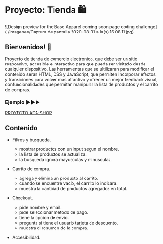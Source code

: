 # Proyecto: Tienda 🛍

![Design preview for the Base Apparel coming soon page coding challenge](./imagenes/Captura de pantalla 2020-08-31 a la(s) 16.08.11.jpg)

## Bienvenidos! 👋

Proyecto de tienda de comercio electronico, que debe ser un sitio responsivo, accesible e interactivo para que pueda ser visitado desde cualquier dispositivo. Las herramientas que se ultilizaran para modificar el contenido seran HTML, CSS y JavaScript, que permiten incorporar efectos y transiciones para volver mas atractivo y ofrecer un mejor feedback visual, confuncionalidades que permitan manipular la lista de productos y el carrito de compras.

### Ejemplo ▶️▶️▶️

[PROYECTO ADA-SHOP](https://frontend-proyecto-tienda.adaitw.org/)

## Contenido

- Filtros y busqueda.
  - mostrar productos con un input segun el nombre.
  - la lista de productos se actualiza.
  - la busqueda ignora mayusculas y minusculas.
- Carrito de compra.

  - agrega y elimina un producto al carrito.
  - cuando se encuentre vacio, el carrito lo indicara.
  - muestra la cantidad de productos agregados en total.

- Checkout.
  - pide nombre y email.
  - pide seleccionar metodo de pago.
  - tiene la opcion de envio.
  - pregunta si tiene el usuario tarjeta de descuento.
  - muestra el resumen de la compra.
- Accesibilidad.
